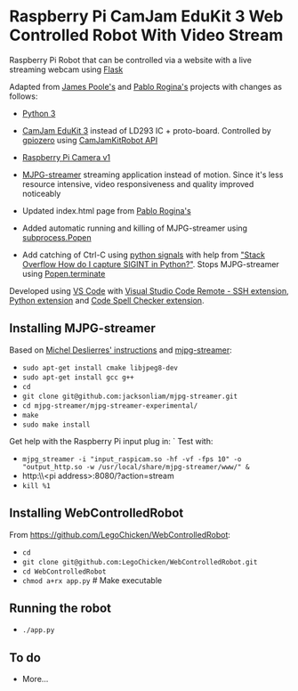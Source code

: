 # Raspberry Pi CamJam EduKit 3 Web Controlled Robot With Video Stream

Raspberry Pi Robot that can be controlled via a website with a live streaming webcam using [Flask](https://flask.palletsprojects.com/en/1.1.x/)

Adapted from [James Poole's](http://jamespoole.me/2016/04/29/web-controlled-robot-with-video-stream/) and [Pablo Rogina's](https://bitbucket.org/pablojr/webcontrolledrobot/src/master/) projects with changes as follows:

* [Python 3](https://docs.python.org/3/)
* [CamJam EduKit 3](https://camjam.me/?page_id=1035) instead of LD293 IC + proto-board. Controlled by [gpiozero](https://gpiozero.readthedocs.io/en/stable/#) using [CamJamKitRobot API](https://gpiozero.readthedocs.io/en/stable/api_boards.html?highlight=CamJamKitRobot#camjamkitrobot)

* [Raspberry Pi Camera v1](https://uk.pi-supply.com/products/raspberry-pi-camera-board-v1-3-5mp-1080p)
* [MJPG-streamer](https://github.com/jacksonliam/mjpg-streamer) streaming application instead of motion. Since it's less resource intensive, video responsiveness and quality improved noticeably
* Updated index.html page from [Pablo Rogina's](https://bitbucket.org/pablojr/webcontrolledrobot/src/master/)
* Added automatic running and killing of MJPG-streamer using [subprocess.Popen](https://docs.python.org/2/library/subprocess.html#popen-constructor)
* Add catching of Ctrl-C using [python signals](https://docs.python.org/3/library/signal.html) with help from ["Stack Overflow How do I capture SIGINT in Python?"](https://stackoverflow.com/questions/1112343/how-do-i-capture-sigint-in-python). Stops MJPG-streamer using [Popen.terminate](https://docs.python.org/2/library/subprocess.html#subprocess.Popen.terminate)

Developed using [VS Code](https://code.visualstudio.com/) with [Visual Studio Code Remote - SSH extension](https://code.visualstudio.com/docs/remote/ssh), [Python extension](https://marketplace.visualstudio.com/items?itemName=ms-python.python) and [Code Spell Checker extension](https://marketplace.visualstudio.com/items?itemName=streetsidesoftware.code-spell-checker).

## Installing MJPG-streamer
Based on [Michel Deslierres' instructions](https://www.sigmdel.ca/michel/ha/rpi/streaming_en.html#software) and [mjpg-streamer](https://github.com/jacksonliam/mjpg-streamer):
* `sudo apt-get install cmake libjpeg8-dev`
* `sudo apt-get install gcc g++`
* `cd`
* `git clone git@github.com:jacksonliam/mjpg-streamer.git`
* `cd mjpg-streamer/mjpg-streamer-experimental/`
* `make`
* `sudo make install`

Get help with the Raspberry Pi input plug in:
`
Test with:

* `mjpg_streamer -i "input_raspicam.so -hf -vf -fps 10" -o "output_http.so -w /usr/local/share/mjpg-streamer/www/" &`
* http:\\\\\<pi address>\:8080/?action=stream
* `kill %1`

## Installing WebControlledRobot
From https://github.com/LegoChicken/WebControlledRobot:
* `cd`
* `git clone git@github.com:LegoChicken/WebControlledRobot.git`
* `cd WebControlledRobot`
* `chmod a+rx app.py` # Make executable

## Running the robot
* `./app.py`

## To do
* More...
